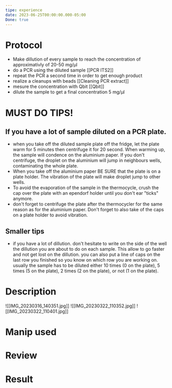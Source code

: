 ```yaml
---
tipe: experience
date: 2023-06-25T00:00:00.000-05:00
Done: true
---
```

# Protocol 
- Make dillution of every sample to reach the concentration of approximativly of 20-50 mg/µl
- do a PCR using the diluted sample [[PCR ITS2]]
- repeat the PCR a second time in order to get enough product 
- realize a cleanups with beads [[Cleaning PCR extract]]
- mesure the concentration with Qbit [[Qbit]]
- dilute the sample to get a final concentration 5 mg/µl

# MUST DO TIPS!
## If you have a lot of sample diluted on a PCR plate. 
- when you take off the diluted sample plate off the fridge, let the plate warm for 5 minutes then centrifuge it for 20 second. When warming up, the sample will condence on the aluminium paper. If you don't centrifuge, the droplet on the aluminium will jump in neighbours wells, contaminating the whole plate. 
- When you take off the aluminium paper BE SURE that the plate is on a plate holder. The vibration of the plate will make droplet jump to other wells. 
- To avoid the evaporation of the sample in the thermocycle, crush the cap over the plate with an ependorf holder until you don't ear "ticks" anymore. 
- don't forget to centrifuge the plate after the thermocycler  for the same reason as for the aluminium paper. Don't forget to also take of the caps on a plate holder to avoid vibration. 

## Smaller tips
- if you have a lot of dillution. don't hesitate to write on the  side of the well the dillution you are about to do on each sample. This allow to go faster and not get lost on the dillution. you can also put a line of caps on the last row you finished so you know on which row you are working on. usually the sample has to be diluted either 10 times (0 on the plate), 5 times (5 on the plate), 2 times (2 on the plate), or not (1 on the plate). 

# Description 

![[IMG_20230316_140351.jpg]]
![[IMG_20230322_110352.jpg]]
![[IMG_20230322_110401.jpg]]

# Manip used 

# Review


# Result 


